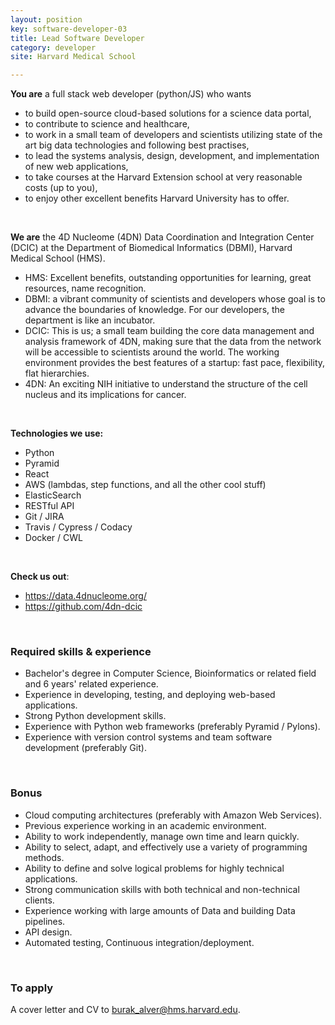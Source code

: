 ```yaml
---
layout: position
key: software-developer-03
title: Lead Software Developer
category: developer
site: Harvard Medical School

---
```


**You are** a full stack web developer (python/JS) who wants

- to build open-source cloud-based solutions for a science data portal,
- to contribute to science and healthcare,
- to work in a small team of developers and scientists utilizing state of the art big data technologies and following best practises, 
- to lead the systems analysis, design, development, and implementation of new web applications,
- to take courses at the Harvard Extension school at very reasonable costs (up to you),
- to enjoy other excellent benefits Harvard University has to offer.

<br class="no-print" />

**We are** the 4D Nucleome (4DN) Data Coordination and Integration Center (DCIC) at the Department of Biomedical Informatics (DBMI), Harvard Medical School (HMS).

- HMS: Excellent benefits, outstanding opportunities for learning, great resources, name recognition.
- DBMI: a vibrant community of scientists and developers whose goal is to advance the boundaries of knowledge. For our developers, the department is like an incubator.
- DCIC: This is us; a small team building the core data management and analysis framework of 4DN, making sure that the data from the network will be accessible to scientists around the world. The working environment provides the best features of a startup: fast pace, flexibility, flat hierarchies.
- 4DN: An exciting NIH initiative to understand the structure of the cell nucleus and its implications for cancer.

<br class="no-print" />

**Technologies we use:**

- Python
- Pyramid
- React
- AWS (lambdas, step functions, and all the other cool stuff)
- ElasticSearch
- RESTful API
- Git / JIRA
- Travis / Cypress / Codacy
- Docker / CWL

<br class="no-print" />

**Check us out**:

- <https://data.4dnucleome.org/>
- <https://github.com/4dn-dcic>

<br class="no-print" />

### Required skills & experience

- Bachelor's degree in Computer Science, Bioinformatics or related field and 6 years' related experience.
- Experience in developing, testing, and deploying web-based applications.
- Strong Python development skills.
- Experience with Python web frameworks (preferably Pyramid / Pylons).
- Experience with version control systems and team software development (preferably Git).

<br class="no-print" />

### Bonus

- Cloud computing architectures (preferably with Amazon Web Services).
- Previous experience working in an academic environment.
- Ability to work independently, manage own time and learn quickly.
- Ability to select, adapt, and effectively use a variety of programming methods.
- Ability to define and solve logical problems for highly technical applications.
- Strong communication skills with both technical and non-technical clients.
- Experience working with large amounts of Data and building Data pipelines.
- API design.
- Automated testing, Continuous integration/deployment.

<br class="no-print" />

### To apply
A cover letter and CV to [burak_alver@hms.harvard.edu](mailto:burak_alver@hms.harvard.edu).
